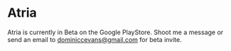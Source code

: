 # Atria

Atria is currently in Beta on the Google PlayStore. 
Shoot me a message or send an email to dominiccevans@gmail.com for beta invite.
